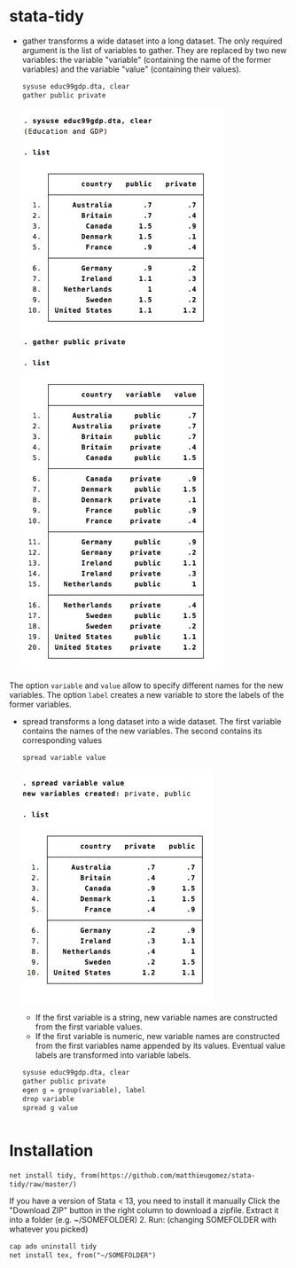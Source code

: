 stata-tidy
===========



- gather transforms a wide dataset into a long dataset. The only required argument is the list of variables to gather.
They are replaced by two new variables: the variable "variable" (containing the name of the former variables) and the variable "value" (containing their values).

	```
	sysuse educ99gdp.dta, clear
	gather public private
	```
	![](img/gather.jpg)


The option `variable` and `value` allow to specify different names for the new variables. The option `label` creates a new variable to store the labels of the former variables.
	
- spread transforms a long dataset into a wide dataset. The first variable contains the names of the new variables. The second contains its corresponding values

	```
	spread variable value
	```
	![](img/spread.jpg)

	- If the first variable is a string, new variable names are constructed from the first variable values.
	- If the first variable is numeric, new variable names are constructed from the first variables name appended by its values. Eventual value labels are transformed into variable labels.

	```
	sysuse educ99gdp.dta, clear
	gather public private
	egen g = group(variable), label
	drop variable
	spread g value
	```



	```

# Installation
```
net install tidy, from(https://github.com/matthieugomez/stata-tidy/raw/master/)
```

If you have a version of Stata < 13, you need to install it manually
Click the "Download ZIP" button in the right column to download a zipfile. Extract it into a folder (e.g. ~/SOMEFOLDER)
2. Run: (changing SOMEFOLDER with whatever you picked)
```
cap ado uninstall tidy
net install tex, from("~/SOMEFOLDER")